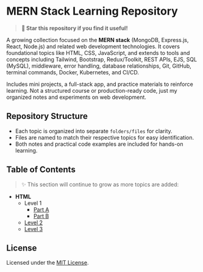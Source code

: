 # MERN Stack Learning Repository
> **🌟 Star this repository if you find it useful!**

A growing collection focused on the **MERN stack** (MongoDB, Express.js, React, Node.js) and related web development technologies. It covers foundational topics like HTML, CSS, JavaScript, and extends to tools and concepts including Tailwind, Bootstrap, Redux/Toolkit, REST APIs, EJS, SQL (MySQL), middleware, error handling, database relationships, Git, GitHub, terminal commands, Docker, Kubernetes, and CI/CD.

Includes mini projects, a full-stack app, and practice materials to reinforce learning. Not a structured course or production-ready code, just my organized notes and experiments on web development.

## Repository Structure
- Each topic is organized into separate `folders/files` for clarity.  
- Files are named to match their respective topics for easy identification.  
- Both notes and practical code examples are included for hands-on learning.

## Table of Contents
> ✨ This section will continue to grow as more topics are added:

- **HTML**
  - Level 1
    - [Part A](html/level-1/part-a)
    - [Part B](html/level-1/part-b)
  - [Level 2](html/level-2)
  - [Level 3](html/level-3)

## License
Licensed under the [MIT License](./LICENSE).
